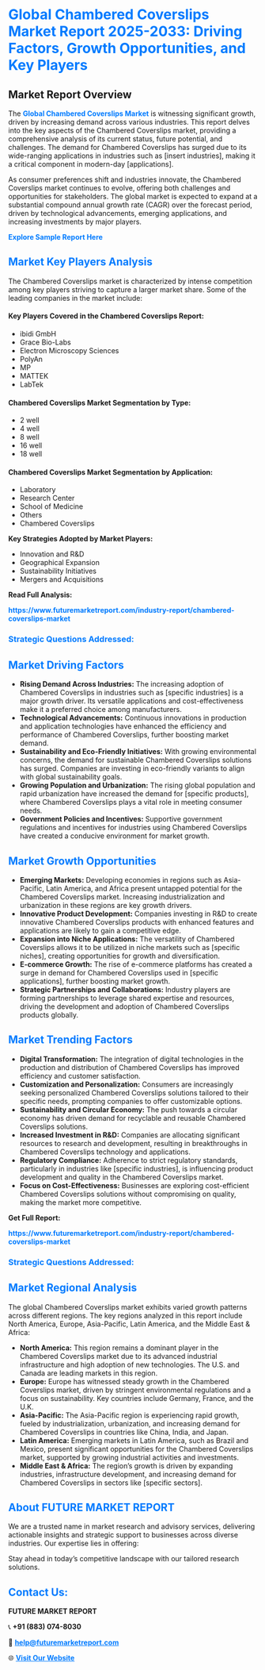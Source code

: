 <h1 style="color: #007BFF;">Global Chambered Coverslips Market Report 2025-2033: Driving Factors, Growth Opportunities, and Key Players</h1>

<section id="overview">
<h2>Market Report Overview</h2>
<p>The <a href="https://www.futuremarketreport.com/industry-report/chambered-coverslips-market" style="color: #007BFF; text-decoration: none;"><strong>Global Chambered Coverslips Market</strong></a> is witnessing significant growth, driven by increasing demand across various industries. This report delves into the key aspects of the Chambered Coverslips market, providing a comprehensive analysis of its current status, future potential, and challenges. The demand for Chambered Coverslips has surged due to its wide-ranging applications in industries such as [insert industries], making it a critical component in modern-day [applications].</p>
<p>As consumer preferences shift and industries innovate, the Chambered Coverslips market continues to evolve, offering both challenges and opportunities for stakeholders. The global market is expected to expand at a substantial compound annual growth rate (CAGR) over the forecast period, driven by technological advancements, emerging applications, and increasing investments by major players.</p>
</section>

<section id="overview">
<p><a href="https://www.futuremarketreport.com/request-sample/reportId=124113" style="color: #007BFF; text-decoration: none;"><strong>Explore Sample Report Here</strong></a></p>
</section>

<section id="key-players">
<h2 style="color: #007BFF;">Market Key Players Analysis</h2>
<p>The Chambered Coverslips market is characterized by intense competition among key players striving to capture a larger market share. Some of the leading companies in the market include:</p>
<h4>Key Players Covered in the Chambered Coverslips Report:</h4>
<ul><li>ibidi GmbH</li><li>Grace Bio-Labs</li><li>Electron Microscopy Sciences</li><li>PolyAn</li><li>MP</li><li>MATTEK</li><li>LabTek</li></ul>
<h4>Chambered Coverslips Market Segmentation by Type:</h4>
<ul><li>2 well</li><li>4 well</li><li>8 well</li><li>16 well</li><li>18 well</li></ul>

<h4>Chambered Coverslips Market Segmentation by Application:</h4>
<ul><li>Laboratory</li><li>Research Center</li><li>School of Medicine</li><li>Others</li><li>Chambered Coverslips</li></ul>
<p><strong>Key Strategies Adopted by Market Players:</strong></p>
<ul>
<li>Innovation and R&D</li>
<li>Geographical Expansion</li>
<li>Sustainability Initiatives</li>
<li>Mergers and Acquisitions</li>
</ul>
</section>

<section>
<p><strong>Read Full Analysis: </strong></p><a href="https://www.futuremarketreport.com/industry-report/chambered-coverslips-market" style="color: #007BFF; text-decoration: none;"><strong>https://www.futuremarketreport.com/industry-report/chambered-coverslips-market</strong></a>
<h3 style="color: #007BFF;">Strategic Questions Addressed:</h3>
</section>

<section id="driving-factors">
<h2 style="color: #007BFF;">Market Driving Factors</h2>
<ul>
<li><strong>Rising Demand Across Industries:</strong> The increasing adoption of Chambered Coverslips in industries such as [specific industries] is a major growth driver. Its versatile applications and cost-effectiveness make it a preferred choice among manufacturers.</li>
<li><strong>Technological Advancements:</strong> Continuous innovations in production and application technologies have enhanced the efficiency and performance of Chambered Coverslips, further boosting market demand.</li>
<li><strong>Sustainability and Eco-Friendly Initiatives:</strong> With growing environmental concerns, the demand for sustainable Chambered Coverslips solutions has surged. Companies are investing in eco-friendly variants to align with global sustainability goals.</li>
<li><strong>Growing Population and Urbanization:</strong> The rising global population and rapid urbanization have increased the demand for [specific products], where Chambered Coverslips plays a vital role in meeting consumer needs.</li>
<li><strong>Government Policies and Incentives:</strong> Supportive government regulations and incentives for industries using Chambered Coverslips have created a conducive environment for market growth.</li>
</ul>
</section>

<section id="growth-opportunities">
<h2 style="color: #007BFF;">Market Growth Opportunities</h2>
<ul>
<li><strong>Emerging Markets:</strong> Developing economies in regions such as Asia-Pacific, Latin America, and Africa present untapped potential for the Chambered Coverslips market. Increasing industrialization and urbanization in these regions are key growth drivers.</li>
<li><strong>Innovative Product Development:</strong> Companies investing in R&D to create innovative Chambered Coverslips products with enhanced features and applications are likely to gain a competitive edge.</li>
<li><strong>Expansion into Niche Applications:</strong> The versatility of Chambered Coverslips allows it to be utilized in niche markets such as [specific niches], creating opportunities for growth and diversification.</li>
<li><strong>E-commerce Growth:</strong> The rise of e-commerce platforms has created a surge in demand for Chambered Coverslips used in [specific applications], further boosting market growth.</li>
<li><strong>Strategic Partnerships and Collaborations:</strong> Industry players are forming partnerships to leverage shared expertise and resources, driving the development and adoption of Chambered Coverslips products globally.</li>
</ul>
</section>

<section id="trending-factors">
<h2 style="color: #007BFF;">Market Trending Factors</h2>
<ul>
<li><strong>Digital Transformation:</strong> The integration of digital technologies in the production and distribution of Chambered Coverslips has improved efficiency and customer satisfaction.</li>
<li><strong>Customization and Personalization:</strong> Consumers are increasingly seeking personalized Chambered Coverslips solutions tailored to their specific needs, prompting companies to offer customizable options.</li>
<li><strong>Sustainability and Circular Economy:</strong> The push towards a circular economy has driven demand for recyclable and reusable Chambered Coverslips solutions.</li>
<li><strong>Increased Investment in R&D:</strong> Companies are allocating significant resources to research and development, resulting in breakthroughs in Chambered Coverslips technology and applications.</li>
<li><strong>Regulatory Compliance:</strong> Adherence to strict regulatory standards, particularly in industries like [specific industries], is influencing product development and quality in the Chambered Coverslips market.</li>
<li><strong>Focus on Cost-Effectiveness:</strong> Businesses are exploring cost-efficient Chambered Coverslips solutions without compromising on quality, making the market more competitive.</li>
</ul>
</section>

<section>
<p><strong>Get Full Report: </strong></p><a href="https://www.futuremarketreport.com/industry-report/chambered-coverslips-market" style="color: #007BFF; text-decoration: none;"><strong>https://www.futuremarketreport.com/industry-report/chambered-coverslips-market</strong></a>
<h3 style="color: #007BFF;">Strategic Questions Addressed:</h3>
</section>


<section id="regional-analysis">
<h2 style="color: #007BFF;">Market Regional Analysis</h2>
<p>The global Chambered Coverslips market exhibits varied growth patterns across different regions. The key regions analyzed in this report include North America, Europe, Asia-Pacific, Latin America, and the Middle East & Africa:</p>
<ul>
<li><strong>North America:</strong> This region remains a dominant player in the Chambered Coverslips market due to its advanced industrial infrastructure and high adoption of new technologies. The U.S. and Canada are leading markets in this region.</li>
<li><strong>Europe:</strong> Europe has witnessed steady growth in the Chambered Coverslips market, driven by stringent environmental regulations and a focus on sustainability. Key countries include Germany, France, and the U.K.</li>
<li><strong>Asia-Pacific:</strong> The Asia-Pacific region is experiencing rapid growth, fueled by industrialization, urbanization, and increasing demand for Chambered Coverslips in countries like China, India, and Japan.</li>
<li><strong>Latin America:</strong> Emerging markets in Latin America, such as Brazil and Mexico, present significant opportunities for the Chambered Coverslips market, supported by growing industrial activities and investments.</li>
<li><strong>Middle East & Africa:</strong> The region’s growth is driven by expanding industries, infrastructure development, and increasing demand for Chambered Coverslips in sectors like [specific sectors].</li>
</ul>
</section>

<footer>
<h2 style="color: #007BFF;">About FUTURE MARKET REPORT</h2>
<p>We are a trusted name in market research and advisory services, delivering actionable insights and strategic support to businesses across diverse industries. Our expertise lies in offering:</p>

<p>Stay ahead in today’s competitive landscape with our tailored research solutions.</p>

<h2 style="color: #007BFF;">Contact Us:</h2>
<p><strong>FUTURE MARKET REPORT</strong></p>
<p>📞 <strong>+91 (883) 074-8030</strong></p>
<p>📧 <strong><a href="mailto:help@futuremarketreport.com" style="color: #007BFF;">help@futuremarketreport.com</a></strong></p>
<p>🌐 <strong><a href="https://www.futuremarketreport.com/" style="color: #007BFF;">Visit Our Website</a></strong></p>
</footer>